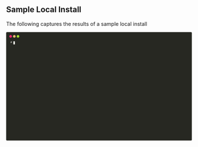 ## Sample Local Install

The following captures the results of a sample local install

![Local Install](./install-local.svg)